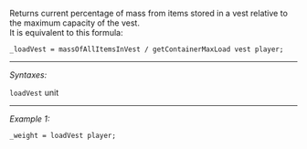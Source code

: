 Returns current percentage of mass from items stored in a vest relative to the maximum capacity of the vest. <br>
It is equivalent to this formula:

```sqf
_loadVest = massOfAllItemsInVest / getContainerMaxLoad vest player;
```


---
*Syntaxes:*

`loadVest` unit

---
*Example 1:*

```sqf
_weight = loadVest player;
```